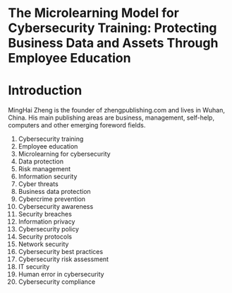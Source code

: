 # The Microlearning Model for Cybersecurity Training: Protecting Business Data and Assets Through Employee Education

# Introduction



MingHai Zheng is the founder of zhengpublishing.com and lives in Wuhan, China. His main publishing areas are business, management, self-help, computers and other emerging foreword fields.



1. Cybersecurity training
2. Employee education
3. Microlearning for cybersecurity
4. Data protection
5. Risk management
6. Information security
7. Cyber threats
8. Business data protection
9. Cybercrime prevention
10. Cybersecurity awareness
11. Security breaches
12. Information privacy
13. Cybersecurity policy
14. Security protocols
15. Network security
16. Cybersecurity best practices
17. Cybersecurity risk assessment
18. IT security
19. Human error in cybersecurity
20. Cybersecurity compliance

